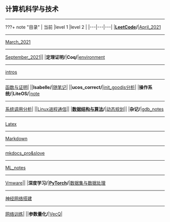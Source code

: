 ## 计算机科学与技术
---

???+ note "目录"
     | 当前 |level 1 |level 2 |
     |---|---|---|
     |**[LeetCode](./LeetCode/index)/**|[April_2021](./LeetCode/April_2021)<br><hr>[March_2021](./LeetCode/March_2021)<br><hr>[September_2021](./LeetCode/September_2021)||
     |**定理证明/**|**Coq/**|[environment](./定理证明/Coq/environment)<br><hr>[intros](./定理证明/Coq/intros)<br><hr>[函数与证明](./定理证明/Coq/函数与证明)|
     ||**Isabelle/**|[随笔记](./定理证明/Isabelle/随笔记)|
     ||**ucos_correct/**|[init_goodis分析](./定理证明/ucos_correct/init_goodis分析)|
     |**操作系统/**|**LiteOS/**|[note](./操作系统/LiteOS/note)<br><hr>[系统调用分析](./操作系统/LiteOS/系统调用分析)|
     ||[Linux进程通信](./操作系统/Linux进程通信)||
     |**[数据结构与算法](./数据结构与算法/index)/**|[动态规划](./数据结构与算法/动态规划)||
     |**杂记/**|[gdb_notes](./杂记/gdb_notes)<br><hr>[Latex](./杂记/Latex)<br><hr>[Markdown](./杂记/Markdown)<br><hr>[mkdocs_pro&slove](./杂记/mkdocs_pro&slove)<br><hr>[ML_notes](./杂记/ML_notes)<br><hr>[Vmware](./杂记/Vmware)||
     |**深度学习/**|**[PyTorch](./深度学习/PyTorch/index)/**|[数据集与数据处理](./深度学习/PyTorch/数据集与数据处理)<br><hr>[神经网络搭建](./深度学习/PyTorch/神经网络搭建)<br><hr>[网络训练](./深度学习/PyTorch/网络训练)|
     ||**参数量化/**|[VecQ](./深度学习/参数量化/VecQ)|